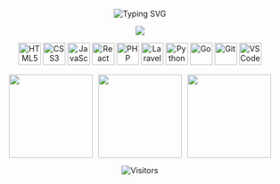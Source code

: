 <div align="center">
<p align="center">
  <img src="https://readme-typing-svg.herokuapp.com?font=Fira+Code&size=28&duration=2500&pause=1000&color=00F7FF&center=true&vCenter=true&width=800&lines=Hi+There%2C+Welcome+to+My+Profile;I'm+Arya+Vidyananta" alt="Typing SVG" />
</p>
<p align="center">
  <img src="https://img.shields.io/badge/Web%20Development-%23FF0080.svg?&style=for-the-badge&logo=laravel&logoColor=white" />
</p>


<p align="center">
  <img src="https://cdn.jsdelivr.net/gh/devicons/devicon/icons/html5/html5-original.svg" alt="HTML5" width="40" height="40"/>
  <img src="https://cdn.jsdelivr.net/gh/devicons/devicon/icons/css3/css3-original.svg" alt="CSS3" width="40" height="40"/>
  <img src="https://cdn.jsdelivr.net/gh/devicons/devicon/icons/javascript/javascript-original.svg" alt="JavaScript" width="40" height="40"/>
  <img src="https://cdn.jsdelivr.net/gh/devicons/devicon/icons/react/react-original.svg" alt="React" width="40" height="40"/>
  <img src="https://cdn.jsdelivr.net/gh/devicons/devicon/icons/php/php-original.svg" alt="PHP" width="40" height="40"/>
  <img src="https://cdn.jsdelivr.net/gh/devicons/devicon/icons/laravel/laravel-original.svg" alt="Laravel" width="40" height="40"/>
  <img src="https://cdn.jsdelivr.net/gh/devicons/devicon/icons/python/python-original.svg" alt="Python" width="40" height="40"/>
  <img src="https://cdn.jsdelivr.net/gh/devicons/devicon/icons/go/go-original.svg" alt="Go" width="40" height="40"/>
  <img src="https://cdn.jsdelivr.net/gh/devicons/devicon/icons/git/git-original.svg" alt="Git" width="40" height="40"/>
  <img src="https://cdn.jsdelivr.net/gh/devicons/devicon/icons/vscode/vscode-original.svg" alt="VS Code" width="40" height="40"/>
</p>
 

<div style="display: flex; gap: 10px; justify-content: center; flex-wrap: wrap;">
  <img src="https://github-profile-summary-cards.vercel.app/api/cards/stats?username=aryavidyananta&theme=radical" height="150"/>
  <img src="https://github-readme-stats.vercel.app/api/top-langs/?username=aryavidyananta&layout=compact&langs_count=8&theme=radical" height="150"/>
  <img src="https://streak-stats.demolab.com?user=aryavidyananta&theme=radical&hide_border=true&hide_current_streak=true&hide_longest_streak=true" height="150"/>
</div>

![Visitors](https://komarev.com/ghpvc/?username=aryavidyananta&label=Profile%20Views&color=ff69b4&style=flat-square)

